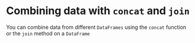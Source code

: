 # Combining data with `concat` and `join`

You can combine data from different `DataFrames` using the `concat` function or the `join` method on a `DataFrame`

